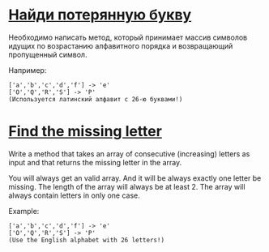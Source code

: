 ﻿# [Найди потерянную букву](https://www.codewars.com/kata/5839edaa6754d6fec10000a2)
Необходимо написать метод, который принимает массив символов идущих по возрастанию алфавитного порядка и возвращающий пропущенный символ.

Например:

```
['a','b','c','d','f'] -> 'e'
['O','Q','R','S'] -> 'P'
(Используется латинский алфавит с 26-ю буквами!)
```


# [Find the missing letter](https://www.codewars.com/kata/5839edaa6754d6fec10000a2)

Write a method that takes an array of consecutive (increasing) letters as input and that returns the missing letter in the array.

You will always get an valid array. And it will be always exactly one letter be missing. The length of the array will always be at least 2.
The array will always contain letters in only one case.

Example:

```
['a','b','c','d','f'] -> 'e'
['O','Q','R','S'] -> 'P'
(Use the English alphabet with 26 letters!)
```

